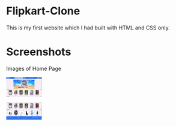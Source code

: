 # Flipkart-Clone
This is my first website which I had built with HTML and CSS only.

# Screenshots
Images of Home Page
<p><img align="center" alt="Home Page" width="95vw" src="1st.JPG"></p> 
<p><img align="center" alt="Home Page" width="95vw" src="2nd.JPG"></p>
